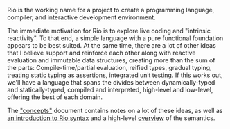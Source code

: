 Rio is the working name for a project to create a programming language,
compiler, and interactive development environment.

The immediate motivation for Rio is to explore live coding and "intrinsic
reactivity".  To that end, a simple language with a pure functional
foundation appears to be best suited.  At the same time, there are a lot of
other ideas that I believe support and reinforce each other along with
reactive evaluation and immutable data structures, creating more than the
sum of the parts: Compile-time/partial evaluation, reified types, gradual
typing, treating static typing as assertions, integrated unit testing.  If
this works out, we'll have a language that spans the divides between
dynamically-typed and statically-typed, compiled and interpreted, high-level
and low-level, offering the best of each domain.

The ["concepts"](concepts.md) document contains notes on a lot of these
ideas, as well as [an introduction to Rio
syntax](concepts.md#syntax-overview) and a high-level
[overview](concepts.md#language-overview) of the semantics.
